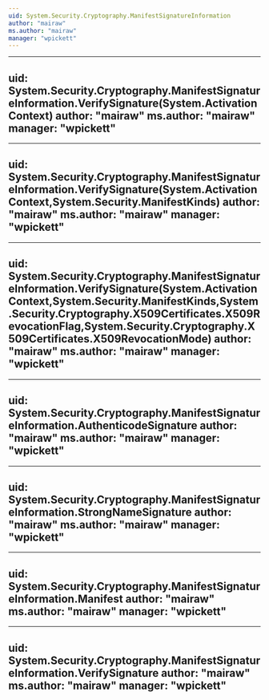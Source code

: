 ```yaml
---
uid: System.Security.Cryptography.ManifestSignatureInformation
author: "mairaw"
ms.author: "mairaw"
manager: "wpickett"
---
```


---
uid: System.Security.Cryptography.ManifestSignatureInformation.VerifySignature(System.ActivationContext)
author: "mairaw"
ms.author: "mairaw"
manager: "wpickett"
---

---
uid: System.Security.Cryptography.ManifestSignatureInformation.VerifySignature(System.ActivationContext,System.Security.ManifestKinds)
author: "mairaw"
ms.author: "mairaw"
manager: "wpickett"
---

---
uid: System.Security.Cryptography.ManifestSignatureInformation.VerifySignature(System.ActivationContext,System.Security.ManifestKinds,System.Security.Cryptography.X509Certificates.X509RevocationFlag,System.Security.Cryptography.X509Certificates.X509RevocationMode)
author: "mairaw"
ms.author: "mairaw"
manager: "wpickett"
---

---
uid: System.Security.Cryptography.ManifestSignatureInformation.AuthenticodeSignature
author: "mairaw"
ms.author: "mairaw"
manager: "wpickett"
---

---
uid: System.Security.Cryptography.ManifestSignatureInformation.StrongNameSignature
author: "mairaw"
ms.author: "mairaw"
manager: "wpickett"
---

---
uid: System.Security.Cryptography.ManifestSignatureInformation.Manifest
author: "mairaw"
ms.author: "mairaw"
manager: "wpickett"
---

---
uid: System.Security.Cryptography.ManifestSignatureInformation.VerifySignature
author: "mairaw"
ms.author: "mairaw"
manager: "wpickett"
---
